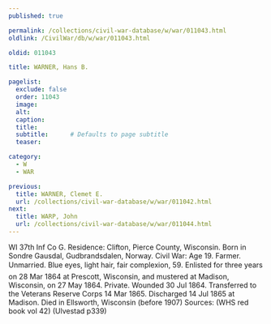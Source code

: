 ```yaml
---
published: true

permalink: /collections/civil-war-database/w/war/011043.html
oldlink: /CivilWar/db/w/war/011043.html

oldid: 011043

title: WARNER, Hans B.

pagelist:
  exclude: false
  order: 11043
  image: 
  alt:
  caption:
  title:
  subtitle:      # Defaults to page subtitle
  teaser:

category: 
  - W 
  - WAR

previous:
  title: WARNER, Clemet E.
  url: /collections/civil-war-database/w/war/011042.html  
next:
  title: WARP, John
  url: /collections/civil-war-database/w/war/011044.html   
---
```

WI 37th Inf Co G. Residence: Clifton, Pierce County, Wisconsin. Born in Sondre Gausdal, Gudbrandsdalen, Norway. Civil War: Age 19. Farmer. Unmarried. Blue eyes, light hair, fair complexion, 5&#146;9&#148;. Enlisted for three years on 28 Mar 1864 at Prescott, Wisconsin, and mustered at Madison, Wisconsin, on 27 May 1864. Private. Wounded 30 Jul 1864. Transferred to the Veterans Reserve Corps 14 Mar 1865. Discharged 14 Jul 1865 at Madison. Died in Ellsworth, Wisconsin (before 1907) Sources: (WHS red book vol 42) (Ulvestad p339)